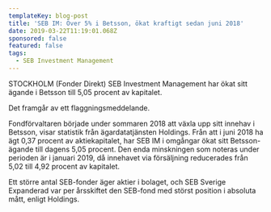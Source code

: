 ```yaml
---
templateKey: blog-post
title: 'SEB IM: Över 5% i Betsson, ökat kraftigt sedan juni 2018'
date: 2019-03-22T11:19:01.068Z
sponsored: false
featured: false
tags:
  - SEB Investment Management
---
```

STOCKHOLM (Fonder Direkt) SEB Investment Management har ökat sitt ägande i Betsson till 5,05 procent av kapitalet.



Det framgår av ett flaggningsmeddelande.



Fondförvaltaren började under sommaren 2018 att växla upp sitt innehav i Betsson, visar statistik från ägardatatjänsten Holdings. Från att i juni 2018 ha ägt 0,37 procent av aktiekapitalet, har SEB IM i omgångar ökat sitt Betsson-ägande till dagens 5,05 procent. Den enda minskningen som noteras under perioden är i januari 2019, då innehavet via försäljning reducerades från 5,02 till 4,92 procent av kapitalet.



Ett större antal SEB-fonder äger aktier i bolaget, och SEB Sverige Expanderad var per årsskiftet den SEB-fond med störst position i absoluta mått, enligt Holdings.
